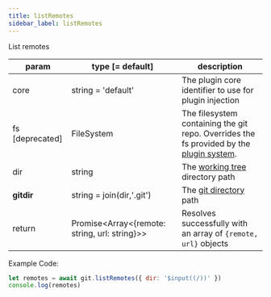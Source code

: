 ```yaml
---
title: listRemotes
sidebar_label: listRemotes
---
```


List remotes

| param           | type [= default]                                  | description                                                                                               |
| --------------- | ------------------------------------------------- | --------------------------------------------------------------------------------------------------------- |
| core            | string = 'default'                                | The plugin core identifier to use for plugin injection                                                    |
| fs [deprecated] | FileSystem                                        | The filesystem containing the git repo. Overrides the fs provided by the [plugin system](./plugin_fs.md). |
| dir             | string                                            | The [working tree](dir-vs-gitdir.md) directory path                                                       |
| **gitdir**      | string = join(dir,'.git')                         | The [git directory](dir-vs-gitdir.md) path                                                                |
| return          | Promise\<Array\<{remote: string, url: string}\>\> | Resolves successfully with an array of `{remote, url}` objects                                            |

Example Code:

```js live
let remotes = await git.listRemotes({ dir: '$input((/))' })
console.log(remotes)
```

<script>
(function rewriteEditLink() {
  const el = document.querySelector('a.edit-page-link.button');
  if (el) {
    el.href = 'https://github.com/isomorphic-git/isomorphic-git/edit/master/src/commands/listRemotes.js';
  }
})();
</script>
